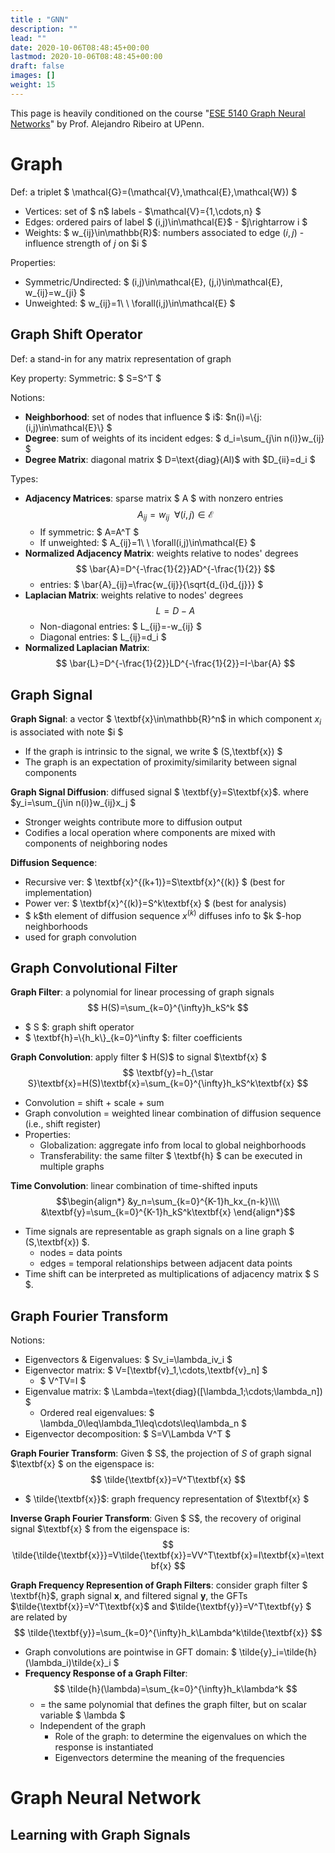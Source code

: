 ```yaml
---
title : "GNN"
description: ""
lead: ""
date: 2020-10-06T08:48:45+00:00
lastmod: 2020-10-06T08:48:45+00:00
draft: false
images: []
weight: 15
---
```

This page is heavily conditioned on the course "[ESE 5140 Graph Neural Networks](https://gnn.seas.upenn.edu/)" by Prof. Alejandro Ribeiro at UPenn.

# Graph
Def: a triplet $ \mathcal{G}=(\mathcal{V},\mathcal{E},\mathcal{W}) $
- Vertices: set of $ n$ labels - $\mathcal{V}=\{1,\cdots,n\} $
- Edges: ordered pairs of label $ (i,j)\in\mathcal{E}$ - $j\rightarrow i $
- Weights: $ w_{ij}\in\mathbb{R}$: numbers associated to edge $(i,j)$ - influence strength of $j$ on $i $

Properties:
- Symmetric/Undirected: $ (i,j)\in\mathcal{E}, (j,i)\in\mathcal{E}, w_{ij}=w_{ji} $
- Unweighted: $ w_{ij}=1\ \ \forall(i,j)\in\mathcal{E} $

## Graph Shift Operator
Def: a stand-in for any matrix representation of graph

Key property: Symmetric: $ S=S^T $

Notions:
- **Neighborhood**: set of nodes that influence $ i$: $n(i)=\\{j:(i,j)\in\mathcal{E}\\} $
- **Degree**: sum of weights of its incident edges: $ d_i=\sum_{j\in n(i)}w_{ij} $
- **Degree Matrix**: diagonal matrix $ D=\text{diag}(AI)$ with $D_{ii}=d_i $

Types:
- **Adjacency Matrices**: sparse matrix $ A $ with nonzero entries
$$
A_{ij}=w_{ij}\ \ \forall(i,j)\in\mathcal{E}
$$
    - If symmetric: $ A=A^T $
    - If unweighted: $ A_{ij}=1\ \ \forall(i,j)\in\mathcal{E} $
- **Normalized Adjacency Matrix**: weights relative to nodes' degrees
$$
\bar{A}=D^{-\frac{1}{2}}AD^{-\frac{1}{2}}
$$
    - entries: $ \bar{A}\_{ij}=\frac{w_{ij}}{\sqrt{d_{i}d_{j}}} $
- **Laplacian Matrix**: weights relative to nodes' degrees
$$
L=D-A
$$
    - Non-diagonal entries: $ L_{ij}=-w_{ij} $
    - Diagonal entries: $ L_{ij}=d_i $
- **Normalized Laplacian Matrix**:
$$
\bar{L}=D^{-\frac{1}{2}}LD^{-\frac{1}{2}}=I-\bar{A}
$$

## Graph Signal
**Graph Signal**: a vector $ \textbf{x}\in\mathbb{R}^n$ in which component $x_i$ is associated with note $i $
- If the graph is intrinsic to the signal, we write $ (S,\textbf{x}) $
- The graph is an expectation of proximity/similarity between signal components

**Graph Signal Diffusion**: diffused signal $ \textbf{y}=S\textbf{x}$. where $y_i=\sum_{j\in n(i)}w_{ij}x_j $
- Stronger weights contribute more to diffusion output
- Codifies a local operation where components are mixed with components of neighboring nodes

**Diffusion Sequence**:
- Recursive ver: $ \textbf{x}^{(k+1)}=S\textbf{x}^{(k)} $ (best for implementation)
- Power ver: $ \textbf{x}^{(k)}=S^k\textbf{x} $ (best for analysis)
- $ k$th element of diffusion sequence $x^{(k)}$ diffuses info to $k $-hop neighborhoods
- used for graph convolution

## Graph Convolutional Filter
**Graph Filter**: a polynomial for linear processing of graph signals
$$
H(S)=\sum_{k=0}^{\infty}h_kS^k
$$
- $ S $: graph shift operator
- $ \textbf{h}=\\{h_k\\}\_{k=0}^\infty $: filter coefficients 

**Graph Convolution**: apply filter $ H(S)$ to signal $\textbf{x} $
$$
\textbf{y}=h_{\star S}\textbf{x}=H(S)\textbf{x}=\sum_{k=0}^{\infty}h_kS^k\textbf{x}
$$
- Convolution = shift + scale + sum
- Graph convolution = weighted linear combination of diffusion sequence (i.e., shift register)
- Properties:
    - Globalization: aggregate info from local to global neighborhoods
    - Transferability: the same filter $ \textbf{h} $ can be executed in multiple graphs

**Time Convolution**: linear combination of time-shifted inputs
$$\begin{align*}
&y_n=\sum_{k=0}^{K-1}h_kx_{n-k}\\\\
&\textbf{y}=\sum_{k=0}^{K-1}h_kS^k\textbf{x}
\end{align*}$$
- Time signals are representable as graph signals on a line graph $ (S,\textbf{x}) $.
    - nodes = data points
    - edges = temporal relationships between adjacent data points
- Time shift can be interpreted as multiplications of adjacency matrix $ S $.

## Graph Fourier Transform
Notions:
- Eigenvectors & Eigenvalues: $ Sv_i=\lambda_iv_i $
- Eigenvector matrix: $ V=[\textbf{v}_1,\cdots,\textbf{v}_n] $
    - $ V^TV=I $
- Eigenvalue matrix: $ \Lambda=\text{diag}([\lambda_1;\cdots;\lambda_n]) $
    - Ordered real eigenvalues: $ \lambda_0\leq\lambda_1\leq\cdots\leq\lambda_n $
- Eigenvector decomposition: $ S=V\Lambda V^T $

**Graph Fourier Transform**: Given $ S$, the projection of $S$ of graph signal $\textbf{x} $ on the eigenspace is:
$$
\tilde{\textbf{x}}=V^T\textbf{x}
$$
- $ \tilde{\textbf{x}}$: graph frequency representation of $\textbf{x} $

**Inverse Graph Fourier Transform**: Given $ S$, the recovery of original signal $\textbf{x} $ from the eigenspace is:
$$
\tilde{\tilde{\textbf{x}}}=V\tilde{\textbf{x}}=VV^T\textbf{x}=I\textbf{x}=\textbf{x}
$$

**Graph Frequency Represention of Graph Filters**: consider graph filter $ \textbf{h}$, graph signal $\textbf{x}$, and filtered signal $\textbf{y}$, the GFTs $\tilde{\textbf{x}}=V^T\textbf{x}$ and $\tilde{\textbf{y}}=V^T\textbf{y} $ are related by
$$
\tilde{\textbf{y}}=\sum_{k=0}^{\infty}h_k\Lambda^k\tilde{\textbf{x}}
$$
- Graph convolutions are pointwise in GFT domain: $ \tilde{y}_i=\tilde{h}(\lambda_i)\tilde{x}_i $
- **Frequency Response of a Graph Filter**:
$$
\tilde{h}(\lambda)=\sum_{k=0}^{\infty}h_k\lambda^k
$$
    - = the same polynomial that defines the graph filter, but on scalar variable $ \lambda $
    - Independent of the graph
        - Role of the graph: to determine the eigenvalues on which the response is instantiated
        - Eigenvectors determine the meaning of the frequencies

# Graph Neural Network

## Learning with Graph Signals